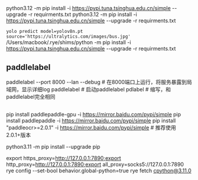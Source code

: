 ## 
python3.12 -m pip install -i https://pypi.tuna.tsinghua.edu.cn/simple  --upgrade -r requirments.txt
python3.12 -m pip  install -i https://pypi.tuna.tsinghua.edu.cn/simple --upgrade -r requirments.txt

`yolo predict model=yolov8n.pt source='https://ultralytics.com/images/bus.jpg'`
/Users/macbook/.rye/shims/python -m pip  install -i https://pypi.tuna.tsinghua.edu.cn/simple --upgrade -r requirments.txt


## paddlelabel
paddlelabel --port 8000 --lan --debug # 在8000端口上运行，将服务暴露到局域网，显示详细log
paddlelabel  # 启动paddlelabel
pdlabel # 缩写，和paddlelabel完全相同

##
pip install paddlepaddle-gpu -i https://mirror.baidu.com/pypi/simple
pip install paddlepaddle -i https://mirror.baidu.com/pypi/simple
pip install "paddleocr>=2.0.1" -i https://mirror.baidu.com/pypi/simple # 推荐使用2.0.1+版本

python3.11 -m pip install --upgrade pip

export https_proxy=http://127.0.0.1:7890;export http_proxy=http://127.0.0.1:7890;export all_proxy=socks5://127.0.0.1:7890
rye config --set-bool behavior.global-python=true
rye fetch cpython@3.11.0